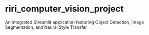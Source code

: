 # riri_computer_vision_project
An integrated Streamlit application featuring Object Detection, Image Segmentation, and Neural Style Transfer
